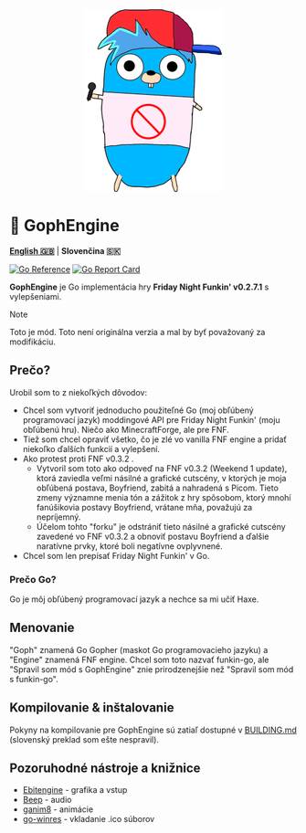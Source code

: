 <p align="center">
    <img src="https://github.com/MatusOllah/gophengine/blob/main/bf-gopher_240x320.png" alt="GophEngine logo">
</p>

# 🎤 GophEngine

**[English 🇬🇧](https://github.com/MatusOllah/gophengine/blob/main/README.md)** | **Slovenčina 🇸🇰**

[![Go Reference](https://pkg.go.dev/badge/github.com/MatusOllah/gophengine.svg)](https://pkg.go.dev/github.com/MatusOllah/gophengine) [![Go Report Card](https://goreportcard.com/badge/github.com/MatusOllah/gophengine)](https://goreportcard.com/report/github.com/MatusOllah/gophengine)

**GophEngine** je Go implementácia hry **Friday Night Funkin' v0.2.7.1** s vylepšeniami.

> [!NOTE]
> Toto je mód. Toto není originálna verzia a mal by byť považovaný za modifikáciu.

## Prečo?

Urobil som to z niekoľkých dôvodov:

* Chcel som vytvoriť jednoducho použiteľné Go (moj obľúbený programovací jazyk) moddingové API pre Friday Night Funkin' (moju obľúbenú hru). Niečo ako MinecraftForge, ale pre FNF.
* Tiež som chcel opraviť všetko, čo je zlé vo vanilla FNF engine a pridať niekoľko ďalších funkcií a vylepšení.
* Ako protest proti FNF v0.3.2 .
  * Vytvoril som toto ako odpoveď na FNF v0.3.2 (Weekend 1 update), ktorá zaviedla veľmi násilné a grafické cutscény, v ktorých je moja obľúbená postava, Boyfriend, zabitá a nahradená s Picom. Tieto zmeny významne menia tón a zážitok z hry spôsobom, ktorý mnohí fanúšikovia postavy Boyfriend, vrátane mňa, považujú za nepríjemný.
  * Účelom tohto "forku" je odstrániť tieto násilné a grafické cutscény zavedené vo FNF v0.3.2 a obnoviť postavu Boyfriend a ďalšie naratívne prvky, ktoré boli negatívne ovplyvnené.
* Chcel som len prepísať Friday Night Funkin' v Go.

### Prečo Go?

Go je môj obľúbený programovací jazyk a nechce sa mi učiť Haxe.

## Menovanie

"Goph" znamená Go Gopher (maskot Go programovacieho jazyku) a "Engine" znamená FNF engine.
Chcel som toto nazvať funkin-go, ale "Spravil som mód s GophEngine" znie prirodzenejšie než "Spravil som mód s funkin-go".

## Kompilovanie & inštalovanie

Pokyny na kompilovanie pre GophEngine sú zatiaľ dostupné v [BUILDING.md](https://github.com/MatusOllah/gophengine/blob/main/BUILDING.md) (slovenský preklad som ešte nespravil).

## Pozoruhodné nástroje a knižnice

* [Ebitengine](https://github.com/hajimehoshi/ebiten) - grafika a vstup
* [Beep](https://github.com/gopxl/beep) - audio
* [ganim8](https://github.com/yohamta/ganim8) - animácie
* [go-winres](https://github.com/tc-hib/go-winres) - vkladanie .ico súborov
